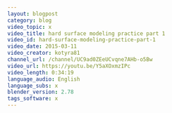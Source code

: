 ```yaml
---
layout: blogpost
category: blog
video_topic: x
video_title: hard surface modeling practice part 1
video_id: hard-surface-modeling-practice-part-1
video_date: 2015-03-11
video_creator: kotyra81
channel_url: /channel/UC9ad0ZEeUCvqne7AHb-o5Bw
video_url: https://youtu.be/Y5aXOxmzIPc
video_length: 0:34:19
language_audio: English
language_subs: x
blender_version: 2.78
tags_software: x
---
```

